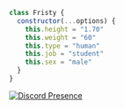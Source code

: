 ```js
class Fristy {
  constructor(...options) {
    this.height = "1.70"
    this.weight = "60"
    this.type = "human"
    this.job = "student"
    this.sex = "male"
  }
}
```

[![Discord Presence](https://lanyard-profile-readme.vercel.app/api/346226821299437568?hideDiscrim=true)](https://discord.com/users/346226821299437568)

<!-- ## 🔧 Languages -->
<!-- - ![](https://img.shields.io/badge/Code-JavaScript-black?style=flat-square&logo=javascript&logoColor=cyan) -->
<!-- - ![](https://img.shields.io/badge/Tools-MongoDB-black?style=flat-square&logo=mongodb&logoColor=cyan) -->
